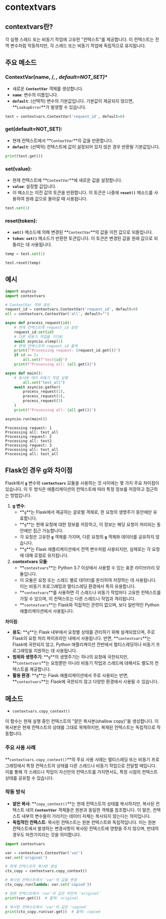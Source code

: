 # contextvars



## contextvars란?

각 실행 스레드 또는 비동기 작업에 고유한 "컨텍스트"를 제공합니다. 이 컨텍스트는 전역 변수처럼 작동하지만, 각 스레드 또는 비동기 작업에 독립적으로 유지됩니다.



## 주요 메소드

### ContextVar(name, /, *, default=NOT_SET)**

- 새로운 **`ContextVar`** 객체를 생성합니다.
- **`name`**: 변수의 이름입니다.
- **`default`**: (선택적) 변수의 기본값입니다. 기본값이 제공되지 않으면, **`LookupError`**가 발생할 수 있습니다.

```python
test = contextvars.ContextVar('request_id', default=0)
```



### **get(default=NOT_SET)**:

- 현재 컨텍스트에서 **`ContextVar`**의 값을 반환합니다.
- **`default`**: (선택적) 컨텍스트에 값이 설정되어 있지 않은 경우 반환될 기본값입니다.

```python
print(test.get())
```



### **set(value)**:

- 현재 컨텍스트에 **`ContextVar`**에 새로운 값을 설정합니다.
- **`value`**: 설정할 값입니다.
- 이 메소드는 이전 값의 토큰을 반환합니다. 이 토큰은 나중에 **`reset()`** 메소드를 사용하여 원래 값으로 돌아갈 때 사용됩니다.

```python
test.set(1)
```



### **reset(token)**:

- **`set()`** 메소드에 의해 변경된 **`ContextVar`**의 값을 이전 값으로 되돌립니다.
- **`token`**: **`set()`** 메소드가 반환한 토큰입니다. 이 토큰은 변경된 값을 원래 값으로 되돌리는 데 사용됩니다.

```python
temp = test.set(1)

test.reset(temp)
```





## 예시

```python
import asyncio
import contextvars

# ContextVar 객체 생성
request_id = contextvars.ContextVar('request_id', default=0)
all = contextvars.ContextVar('all', default="")

async def process_request(id):
    # 현재 컨텍스트에 request_id 설정
    request_id.set(id)
    # 다른 비동기 작업을 기다림
    await asyncio.sleep(1)
    # 현재 컨텍스트의 request_id 출력
    print(f"Processing request: {request_id.get()}")
    if id == 2:
        all.set(f"test{id}")
    print(f"Processing all: {all.get()}")

async def main():
    # 동시에 여러 비동기 작업 실행
		all.set("test_all")
    await asyncio.gather(
        process_request(1),
        process_request(2),
        process_request(3)
    )
    print(f"Processing all: {all.get()}")

asyncio.run(main())
```

```
Processing request: 1
Processing all: test_all
Processing request: 2
Processing all: test2
Processing request: 3
Processing all: test_all
Processing all: test_all
```





## Flask인 경우 g와 차이점

Flask에서 **`g`** 변수와 **`contextvars`** 모듈을 사용하는 것 사이에는 몇 가지 주요 차이점이 있습니다. 이 두 방식은 애플리케이션의 컨텍스트에 따라 특정 정보를 저장하고 접근하는 방법입니다.

1. **g 변수**:
    - **`g`**는 Flask에서 제공하는 글로벌 객체로, 한 요청의 생명주기 동안에만 유효합니다.
    - **`g`**는 현재 요청에 대한 정보를 저장하고, 이 정보는 해당 요청이 처리되는 동안에만 접근 가능합니다.
    - 각 요청은 고유한 **`g`** 객체를 가지며, 다른 요청의 **`g`** 객체와 데이터를 공유하지 않습니다.
    - **`g`**는 Flask 애플리케이션에서 전역 변수처럼 사용되지만, 실제로는 각 요청에 대해 로컬로 유지됩니다.
2. **contextvars 모듈**:
    - **`contextvars`**는 Python 3.7 이상에서 사용할 수 있는 표준 라이브러리 모듈입니다.
    - 이 모듈은 요청 또는 스레드 별로 데이터를 분리하여 저장하는 데 사용됩니다. 이는 비동기 프로그래밍과 멀티스레딩 환경에서 특히 유용합니다.
    - **`contextvars`**를 사용하면 각 스레드나 비동기 작업마다 고유한 컨텍스트를 가질 수 있으며, 이 컨텍스트는 다른 스레드나 작업과 격리됩니다.
    - **`contextvars`**는 Flask와 직접적인 관련이 없으며, 보다 일반적인 Python 애플리케이션에서 사용됩니다.

**차이점**:

- **용도**: **`g`**는 Flask 내부에서 요청별 상태를 관리하기 위해 설계되었으며, 주로 Flask의 요청 처리 파이프라인 내에서 사용됩니다. 반면, **`contextvars`**는 Flask에 국한되지 않고, Python 애플리케이션 전반에서 멀티스레딩이나 비동기 프로그래밍을 지원하는 데 사용됩니다.
- **범위와 생명주기**: **`g`**의 생명주기는 하나의 요청에 국한되지만, **`contextvars`**는 요청뿐만 아니라 비동기 작업과 스레드에 대해서도 별도의 컨텍스트를 제공합니다.
- **활용 환경**: **`g`**는 Flask 애플리케이션에서 주로 사용되는 반면, **`contextvars`**는 Flask에 국한되지 않고 다양한 환경에서 사용될 수 있습니다.



## 메소드

- `contextvars.copy_context()`

이 함수는 현재 실행 중인 컨텍스트의 "얕은 복사본(shallow copy)"을 생성합니다. 이 복사본은 현재 컨텍스트의 상태를 그대로 복제하지만, 복제된 컨텍스트는 독립적으로 작동합니다.

### **주요 사용 사례**

**`contextvars.copy_context()`**의 주요 사용 사례는 멀티스레딩 또는 비동기 프로그래밍에서 특정 컨텍스트의 상태를 다른 스레드나 비동기 작업으로 전달할 때입니다. 이를 통해 각 스레드나 작업이 자신만의 컨텍스트를 가지면서도, 특정 시점의 컨텍스트 상태를 공유할 수 있습니다.

### **작동 방식**

- **얕은 복사**: **`copy_context()`**는 현재 컨텍스트의 상태를 복사하지만, 복사된 컨텍스트 내의 **`ContextVar`** 객체들은 원본과 동일한 객체를 참조합니다. 이 말은, 컨텍스트 내부의 변수들이 가리키는 데이터 자체는 복사되지 않는다는 의미입니다.
- **독립적인 컨텍스트**: 복사된 컨텍스트는 원본 컨텍스트와 독립적입니다. 이는 원본 컨텍스트에서 발생하는 변경사항이 복사된 컨텍스트에 영향을 주지 않으며, 반대의 경우도 마찬가지라는 것을 의미합니다.

```python
import contextvars

var = contextvars.ContextVar('var')
var.set('original')

# 현재 컨텍스트의 복사본 생성
ctx_copy = contextvars.copy_context()

# 복사된 컨텍스트에서 'var'의 값을 변경
ctx_copy.run(lambda: var.set('copied'))

# 원본 컨텍스트에서 'var'의 값은 여전히 'original'
print(var.get())  # 출력: original

# 복사된 컨텍스트에서 'var'의 값은 'copied'
print(ctx_copy.run(var.get))  # 출력: copied
```